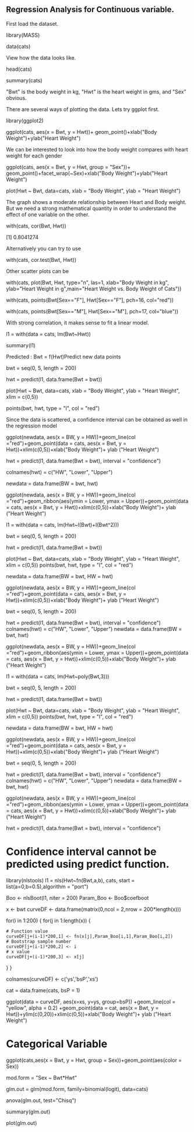 ## Regression Analysis for Continuous variable.


 

First load the dataset. 

library(MASS)

data(cats)

View how the data looks like. 

head(cats)

summary(cats)

"Bwt" is the body weight in kg, "Hwt" is the heart weight in gms, and "Sex” obvious. 


There are several ways of plotting the data. Lets try ggplot first. 

library(ggplot2)

ggplot(cats, aes(x = Bwt, y = Hwt))+ geom_point()+xlab("Body Weight")+ylab("Heart Weight")

We can be interested to look into how the body weight compares with heart weight for each gender

ggplot(cats, aes(x = Bwt, y = Hwt, group = "Sex"))+ geom_point()+facet_wrap(~Sex)+xlab("Body Weight")+ylab("Heart Weight")

plot(Hwt ~ Bwt, data=cats, xlab = "Body Weight", ylab = "Heart Weight")

The graph shows a moderate relationship between Heart and Body weight. But we need a strong mathematical quantity in order to understand the effect of one variable on the other. 

with(cats, cor(Bwt, Hwt))

[1] 0.8041274

Alternatively you can try to use

with(cats, cor.test(Bwt, Hwt))

Other scatter plots can be 

with(cats, plot(Bwt, Hwt, type="n", las=1, xlab="Body Weight in kg", ylab="Heart Weight in g",main="Heart Weight vs. Body Weight of Cats"))

with(cats, points(Bwt[Sex=="F"], Hwt[Sex=="F"], pch=16, col="red"))

with(cats, points(Bwt[Sex=="M"], Hwt[Sex=="M"], pch=17, col="blue"))


With strong correlation, it makes sense to fit a linear model. 

l1 = with(data = cats, lm(Bwt~Hwt))

summary(l1)

Predicted : Bwt = f(Hwt)Predict new data points 


bwt = seq(0, 5, length = 200)

hwt = predict(l1, data.frame(Bwt = bwt))

plot(Hwt ~ Bwt, data=cats, xlab = "Body Weight", ylab = "Heart Weight", xlim = c(0,5))

points(bwt, hwt, type = "l", col = "red")

Since the data is scattered, a confidence interval can be obtained as well in the regression model

ggplot(newdata, aes(x = BW, y = HW))+geom_line(col ="red")+geom_point(data = cats, aes(x = Bwt, y = Hwt))+xlim(c(0,5))+xlab("Body Weight")+ ylab ("Heart Weight")


hwt = predict(l1, data.frame(Bwt = bwt), interval = "confidence")

colnames(hwt) = c("HW", "Lower", "Upper")

newdata = data.frame(BW = bwt, hwt)

ggplot(newdata, aes(x = BW, y = HW))+geom_line(col ="red")+geom_ribbon(aes(ymin = Lower, ymax = Upper))+geom_point(data = cats, aes(x = Bwt, y = Hwt))+xlim(c(0,5))+xlab("Body Weight")+ ylab ("Heart Weight")

l1 = with(data = cats, lm(Hwt~I(Bwt)+I(Bwt^2)))

bwt = seq(0, 5, length = 200)

hwt = predict(l1, data.frame(Bwt = bwt))

plot(Hwt ~ Bwt, data=cats, xlab = "Body Weight", ylab = "Heart Weight", xlim = c(0,5))
points(bwt, hwt, type = "l", col = "red")

newdata = data.frame(BW = bwt, HW = hwt)

ggplot(newdata, aes(x = BW, y = HW))+geom_line(col ="red")+geom_point(data = cats, aes(x = Bwt, y = Hwt))+xlim(c(0,5))+xlab("Body Weight")+ ylab ("Heart Weight")

bwt = seq(0, 5, length = 200)

hwt = predict(l1, data.frame(Bwt = bwt), interval = "confidence")
colnames(hwt) = c("HW", "Lower", "Upper")
newdata = data.frame(BW = bwt, hwt)

ggplot(newdata, aes(x = BW, y = HW))+geom_line(col ="red")+geom_ribbon(aes(ymin = Lower, ymax = Upper))+geom_point(data = cats, aes(x = Bwt, y = Hwt))+xlim(c(0,5))+xlab("Body Weight")+ ylab ("Heart Weight")


l1 = with(data = cats, lm(Hwt~poly(Bwt,3)))

bwt = seq(0, 5, length = 200)

hwt = predict(l1, data.frame(Bwt = bwt))

plot(Hwt ~ Bwt, data=cats, xlab = "Body Weight", ylab = "Heart Weight", xlim = c(0,5))
points(bwt, hwt, type = "l", col = "red")

newdata = data.frame(BW = bwt, HW = hwt)

ggplot(newdata, aes(x = BW, y = HW))+geom_line(col ="red")+geom_point(data = cats, aes(x = Bwt, y = Hwt))+xlim(c(0,5))+xlab("Body Weight")+ ylab ("Heart Weight")

bwt = seq(0, 5, length = 200)

hwt = predict(l1, data.frame(Bwt = bwt), interval = "confidence")
colnames(hwt) = c("HW", "Lower", "Upper")
newdata = data.frame(BW = bwt, hwt)

ggplot(newdata, aes(x = BW, y = HW))+geom_line(col ="red")+geom_ribbon(aes(ymin = Lower, ymax = Upper))+geom_point(data = cats, aes(x = Bwt, y = Hwt))+xlim(c(0,5))+xlab("Body Weight")+ ylab ("Heart Weight")

hwt = predict(l1, data.frame(Bwt = bwt), interval = "confidence")

# Confidence interval cannot be predicted using predict function.


library(nlstools)
l1 = nls(Hwt~fn(Bwt,a,b), cats, start = list(a=0,b=0.5),algorithm = "port")

Boo <- nlsBoot(l1, niter = 200)
Param_Boo <- Boo$coefboot


x <- bwt
curveDF <- data.frame(matrix(0,ncol = 2,nrow = 200*length(x)))

for(i in 1:200)
{
  for(j in 1:length(x))
  {
    
    # Function value
    curveDF[j+(i-1)*200,1] <- fn(x[j],Param_Boo[i,1],Param_Boo[i,2])
    # Bootstrap sample number
    curveDF[j+(i-1)*200,2] <- i
    # x value
    curveDF[j+(i-1)*200,3] <- x[j]
  }
}

colnames(curveDF) <- c('ys','bsP','xs')

cat = data.frame(cats, bsP = 1)

ggplot(data = curveDF, aes(x=xs, y=ys, group=bsP)) +geom_line(col = "yellow", alpha = 0.2) +geom_point(data = cat, aes(x = Bwt, y = Hwt))+ylim(c(0,20))+xlim(c(0,5))+xlab("Body Weight")+ ylab ("Heart Weight")



# Categorical Variable


ggplot(cats,aes(x = Bwt, y = Hwt, group = Sex))+geom_point(aes(color = Sex))

mod.form = "Sex ~ Bwt*Hwt"    

glm.out = glm(mod.form, family=binomial(logit), data=cats)

anova(glm.out, test="Chisq")

summary(glm.out)

plot(glm.out)




















